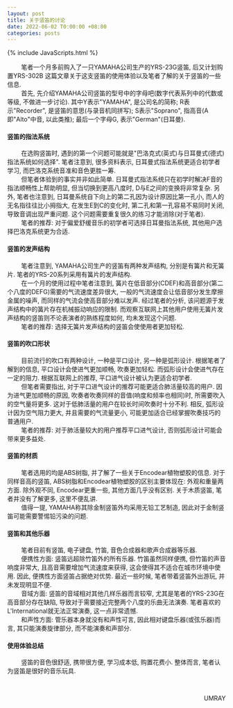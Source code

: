 ```yaml
---
layout: post
title: 关于竖笛的讨论
date: 2022-06-02 T0:00:00 +08:00
categories: posts
---
```


{% include JavaScripts.html %}

&emsp;&emsp; 笔者一个月多前购入了一只YAMAHA公司生产的YRS-23G竖笛, 后又计划购置YRS-302B 这篇文章关于这支竖笛的使用体验以及笔者了解的关于竖笛的一些信息.  
&emsp;&emsp; 首先, 先介绍YAMAHA公司竖笛的型号中的字母吧(数字代表系列中的代数或等级, 不做进一步讨论). 其中Y表示"YAMAHA", 是公司名的简称; R表示"Recorder", 是竖笛的意思(与录音机同拼写); S表示"Soprano", 指高音(A即"Alto"中音, 以此类推); 最后一个字母G, 表示"German"(日耳曼).  

#### 竖笛的指法系统 ####  
&emsp;&emsp; 在选购竖笛时, 遇到的第一个问题可能就是"巴洛克式(英式)与日耳曼式(德式)指法系统如何选择". 笔者注意到, 很多资料表示, 日耳曼式指法系统更适合初学者学习, 而巴洛克系统音准和音色更胜一筹.  
&emsp;&emsp; 但笔者体验到的事实并非如此简单. 日耳曼式指法系统只在初学时解决F音的指法顺畅性上帮助明显, 但当切换到更高八度时, D与E之间的变换将非常复杂. 另外, 笔者也注意到, 日耳曼系统自下向上的第二孔因为设计原因比第一孔小, 而人的无名指往往比小拇指大, 在发生E到C的变化时, 第二孔和第一孔容易不易同时关闭, 导致音调出现严重问题. 这个问题需要重复很久的练习才能消除(对于笔者).  
&emsp;&emsp; 笔者的推荐: 对于偏爱舒缓音乐的初学者可选择日耳曼指法系统, 其他用户选择巴洛克系统更为合适.  

#### 竖笛的发声结构 ####  
&emsp;&emsp; 笔者注意到, YAMAHA公司生产的竖笛有两种发声结构, 分别是有簧片和无簧片. 笔者的YRS-20系列采用有簧片的发声结构.  
&emsp;&emsp; 在一个月的使用过程中笔者注意到, 簧片在低音部分(CDEF)和高音部分(第二个八度的DEFG)需要的气流速度差异很大, 一般的气流速度会让低音部分发生摩擦金属的噪声, 而同样的气流会使高音部分难以发声. 经过笔者的分析, 该问题源于发声结构中的簧片存在机械振动响应的限制. 而观察互联网上其他用户使用无簧片发声结构的竖笛则不论表演者的熟练程度如何, 均未发现这个问题.  
&emsp;&emsp; 笔者的推荐: 选择无簧片发声结构的竖笛会使使用者更加轻松.  

#### 竖笛的吹口形状 ####  
&emsp;&emsp; 目前流行的吹口有两种设计, 一种是平口设计, 另一种是弧形设计. 根据笔者了解到的信息, 平口设计会使进气更加顺畅, 吹奏更加轻松. 而弧形设计会使进气存在一定的阻力. 根据互联网上的推荐, 平口进气设计被认为更适合初学者.  
&emsp;&emsp; 但笔者需要指出, 对于平口进气设计的推荐可能更适合肺活量较高的用户. 因为进气更加顺畅的原因, 吹奏者吹奏同样的音值(响度和频率也相同)时, 所需要吹入的空气量将更多. 这对于低肺活量的用户在较长时间吹奏时十分不利. 相反, 弧形设计因为空气阻力更大, 并且需要的气流量更小, 可能更加适合已经掌握吹奏技巧的普通用户.  
&emsp;&emsp; 笔者的推荐: 对于肺活量较大的用户推荐平口进气设计, 否则弧形设计可能会带来更多益处.  

#### 竖笛的材质 ####  
&emsp;&emsp; 笔者选用的均是ABS树脂, 并了解了一些关于Encodear植物塑胶的信息. 对于同样音高的竖笛, ABS树脂和Encodear植物塑胶的区别主要体现在: 外观和重量两方面. 除外观不同, Encodear更重一些, 其他方面几乎没有区别. 关于木质竖笛, 笔者并没有了解更多, 这里不便乱讲.  
&emsp;&emsp; 值得一提, YAMAHA称其除金制竖笛外均采用无铅工艺制造, 因此对于金制竖笛可能需要警惕铅污染的问题.  

#### 竖笛和其他乐器 ####  
&emsp;&emsp; 笔者目前有竖笛, 电子键盘, 竹笛, 音色合成器和歌声合成器等乐器.  
&emsp;&emsp; 便携性方面: 竖笛远超除竹笛外的所有乐器. 竹笛虽然同样便携, 但竹笛的声音响度非常大, 且高音需要增加气流速度来获得, 这会使得其不适合在城市环境中使用. 因此, 便携性方面竖笛占据绝对优势. 最近一些时候, 笔者带着竖笛外出游玩, 并未发现明显不便.  
&emsp;&emsp; 音域方面: 竖笛的音域相对其他几样乐器而言较窄, 尤其是笔者的YRS-23G在高音部分存在缺陷, 导致对于需要接近完整两个八度的乐曲无法演奏. 笔者喜欢的L'International就无法正常演奏, 这一点非常遗憾.  
&emsp;&emsp; 和声性方面: 管乐器本身就没有和声性可言, 因此相对键盘乐器(或弦乐器)而言, 其只能演奏旋律部分, 而不能演奏和声部分.  

#### 使用体验总结 ####  
&emsp;&emsp; 竖笛的音色很舒适, 携带很方便, 学习成本低, 购置花费小. 整体而言, 笔者认为竖笛是很好的音乐玩具.  

&emsp;&emsp;  
<p align="right">UMRAY</p>
